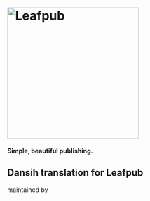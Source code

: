 # <img src="https://leafpub.org/content/uploads/2016/11/leafpub-logo-1.png" alt="Leafpub" width="300">
**Simple, beautiful publishing.**



## Dansih translation for Leafpub

maintained by 
